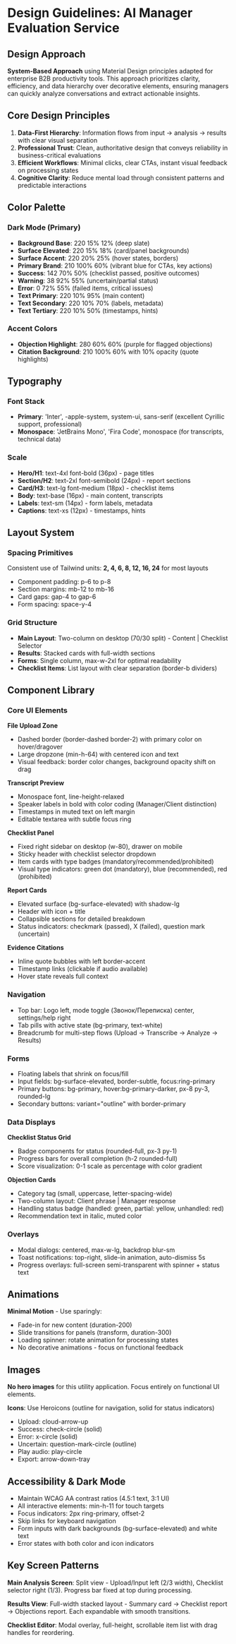 # Design Guidelines: AI Manager Evaluation Service

## Design Approach
**System-Based Approach** using Material Design principles adapted for enterprise B2B productivity tools. This approach prioritizes clarity, efficiency, and data hierarchy over decorative elements, ensuring managers can quickly analyze conversations and extract actionable insights.

## Core Design Principles
1. **Data-First Hierarchy**: Information flows from input → analysis → results with clear visual separation
2. **Professional Trust**: Clean, authoritative design that conveys reliability in business-critical evaluations
3. **Efficient Workflows**: Minimal clicks, clear CTAs, instant visual feedback on processing states
4. **Cognitive Clarity**: Reduce mental load through consistent patterns and predictable interactions

## Color Palette

### Dark Mode (Primary)
- **Background Base**: 220 15% 12% (deep slate)
- **Surface Elevated**: 220 15% 18% (card/panel backgrounds)
- **Surface Accent**: 220 20% 25% (hover states, borders)
- **Primary Brand**: 210 100% 60% (vibrant blue for CTAs, key actions)
- **Success**: 142 70% 50% (checklist passed, positive outcomes)
- **Warning**: 38 92% 55% (uncertain/partial status)
- **Error**: 0 72% 55% (failed items, critical issues)
- **Text Primary**: 220 10% 95% (main content)
- **Text Secondary**: 220 10% 70% (labels, metadata)
- **Text Tertiary**: 220 10% 50% (timestamps, hints)

### Accent Colors
- **Objection Highlight**: 280 60% 60% (purple for flagged objections)
- **Citation Background**: 210 100% 60% with 10% opacity (quote highlights)

## Typography

### Font Stack
- **Primary**: 'Inter', -apple-system, system-ui, sans-serif (excellent Cyrillic support, professional)
- **Monospace**: 'JetBrains Mono', 'Fira Code', monospace (for transcripts, technical data)

### Scale
- **Hero/H1**: text-4xl font-bold (36px) - page titles
- **Section/H2**: text-2xl font-semibold (24px) - report sections
- **Card/H3**: text-lg font-medium (18px) - checklist items
- **Body**: text-base (16px) - main content, transcripts
- **Labels**: text-sm (14px) - form labels, metadata
- **Captions**: text-xs (12px) - timestamps, hints

## Layout System

### Spacing Primitives
Consistent use of Tailwind units: **2, 4, 6, 8, 12, 16, 24** for most layouts
- Component padding: p-6 to p-8
- Section margins: mb-12 to mb-16
- Card gaps: gap-4 to gap-6
- Form spacing: space-y-4

### Grid Structure
- **Main Layout**: Two-column on desktop (70/30 split) - Content | Checklist Selector
- **Results**: Stacked cards with full-width sections
- **Forms**: Single column, max-w-2xl for optimal readability
- **Checklist Items**: List layout with clear separation (border-b dividers)

## Component Library

### Core UI Elements

**File Upload Zone**
- Dashed border (border-dashed border-2) with primary color on hover/dragover
- Large dropzone (min-h-64) with centered icon and text
- Visual feedback: border color changes, background opacity shift on drag

**Transcript Preview**
- Monospace font, line-height-relaxed
- Speaker labels in bold with color coding (Manager/Client distinction)
- Timestamps in muted text on left margin
- Editable textarea with subtle focus ring

**Checklist Panel**
- Fixed right sidebar on desktop (w-80), drawer on mobile
- Sticky header with checklist selector dropdown
- Item cards with type badges (mandatory/recommended/prohibited)
- Visual type indicators: green dot (mandatory), blue (recommended), red (prohibited)

**Report Cards**
- Elevated surface (bg-surface-elevated) with shadow-lg
- Header with icon + title
- Collapsible sections for detailed breakdown
- Status indicators: checkmark (passed), X (failed), question mark (uncertain)

**Evidence Citations**
- Inline quote bubbles with left border-accent
- Timestamp links (clickable if audio available)
- Hover state reveals full context

### Navigation
- Top bar: Logo left, mode toggle (Звонок/Переписка) center, settings/help right
- Tab pills with active state (bg-primary, text-white)
- Breadcrumb for multi-step flows (Upload → Transcribe → Analyze → Results)

### Forms
- Floating labels that shrink on focus/fill
- Input fields: bg-surface-elevated, border-subtle, focus:ring-primary
- Primary buttons: bg-primary, hover:bg-primary-darker, px-8 py-3, rounded-lg
- Secondary buttons: variant="outline" with border-primary

### Data Displays

**Checklist Status Grid**
- Badge components for status (rounded-full, px-3 py-1)
- Progress bars for overall completion (h-2 rounded-full)
- Score visualization: 0-1 scale as percentage with color gradient

**Objection Cards**
- Category tag (small, uppercase, letter-spacing-wide)
- Two-column layout: Client phrase | Manager response
- Handling status badge (handled: green, partial: yellow, unhandled: red)
- Recommendation text in italic, muted color

### Overlays
- Modal dialogs: centered, max-w-lg, backdrop blur-sm
- Toast notifications: top-right, slide-in animation, auto-dismiss 5s
- Progress overlays: full-screen semi-transparent with spinner + status text

## Animations
**Minimal Motion** - Use sparingly:
- Fade-in for new content (duration-200)
- Slide transitions for panels (transform, duration-300)
- Loading spinner: rotate animation for processing states
- No decorative animations - focus on functional feedback

## Images
**No hero images** for this utility application. Focus entirely on functional UI elements. 

**Icons**: Use Heroicons (outline for navigation, solid for status indicators)
- Upload: cloud-arrow-up
- Success: check-circle (solid)
- Error: x-circle (solid)
- Uncertain: question-mark-circle (outline)
- Play audio: play-circle
- Export: arrow-down-tray

## Accessibility & Dark Mode
- Maintain WCAG AA contrast ratios (4.5:1 text, 3:1 UI)
- All interactive elements: min-h-11 for touch targets
- Focus indicators: 2px ring-primary, offset-2
- Skip links for keyboard navigation
- Form inputs with dark backgrounds (bg-surface-elevated) and white text
- Error states with both color and icon indicators

## Key Screen Patterns

**Main Analysis Screen**: Split view - Upload/Input left (2/3 width), Checklist selector right (1/3). Progress bar fixed at top during processing.

**Results View**: Full-width stacked layout - Summary card → Checklist report → Objections report. Each expandable with smooth transitions.

**Checklist Editor**: Modal overlay, full-height, scrollable item list with drag handles for reordering.